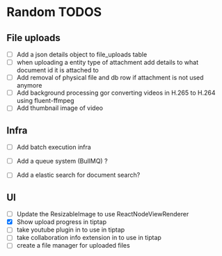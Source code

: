 # Random TODOS

## File uploads
* [ ] Add a json details object to file_uploads table
* [ ] when uploading a entity type of attachment add details to what document id it is attached to
* [ ] Add removal of physical file and db row if attachment is not used anymore
* [ ] Add background processing gor converting videos in H.265 to H.264 using fluent-ffmpeg
* [ ] Add thumbnail image of video

## Infra
* [ ] Add batch execution infra
* [ ] Add a queue system (BullMQ) ?
* [ ] Add a elastic search for document search?


## UI
 * [ ] Update the ResizableImage to use ReactNodeViewRenderer
 * [x] Show upload progress in tiptap
 * [ ] take youtube plugin in to use in tiptap
 * [ ] take collaboration info extension in to use in tiptap
 * [ ] create a file manager for uploaded files